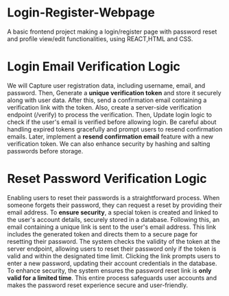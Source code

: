 # Login-Register-Webpage
A basic frontend project making a login/register page with password reset and profile view/edit functionalities, using REACT,HTML and CSS.
# Login Email Verification Logic
We will Capture user registration data, including username, email, and password. Then, Generate a **unique verification token** and store it securely along with user data. After this, send a confirmation email containing a verification link with the token. Also, create a server-side verification endpoint (/verify) to process the verification. Then, Update login logic to check if the user's email is verified before allowing login. Be careful about handling expired tokens gracefully and prompt users to resend confirmation emails. Later, implement a **resend confirmation email** feature with a new verification token. We can also enhance security by hashing and salting passwords before storage.
# Reset Password Verification Logic
Enabling users to reset their passwords is a straightforward process. When someone forgets their password, they can request a reset by providing their email address. To **ensure security**, a special token is created and linked to the user's account details, securely stored in a database. Following this, an email containing a unique link is sent to the user's email address. This link includes the generated token and directs them to a secure page for resetting their password. The system checks the validity of the token at the server endpoint, allowing users to reset their password only if the token is valid and within the designated time limit. Clicking the link prompts users to enter a new password, updating their account credentials in the database. To enhance security, the system ensures the password reset link is **only valid for a limited time**. This entire process safeguards user accounts and makes the password reset experience secure and user-friendly.
